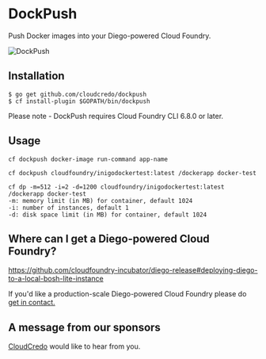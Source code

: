# DockPush

Push Docker images into your Diego-powered Cloud Foundry.

![DockPush](https://i0.wp.com/deafwhale.com/pics/beached11.jpg)

## Installation

```
$ go get github.com/cloudcredo/dockpush
$ cf install-plugin $GOPATH/bin/dockpush
```

Please note - DockPush requires Cloud Foundry CLI 6.8.0 or later.

## Usage

```
cf dockpush docker-image run-command app-name

cf dockpush cloudfoundry/inigodockertest:latest /dockerapp docker-test

cf dp -m=512 -i=2 -d=1200 cloudfoundry/inigodockertest:latest /dockerapp docker-test
-m: memory limit (in MB) for container, default 1024
-i: number of instances, default 1
-d: disk space limit (in MB) for container, default 1024
```

## Where can I get a Diego-powered Cloud Foundry?

 https://github.com/cloudfoundry-incubator/diego-release#deploying-diego-to-a-local-bosh-lite-instance

 If you'd like a production-scale Diego-powered Cloud Foundry please do [get in contact.](http://www.cloudcredo.com/contact-us/)

## A message from our sponsors

[CloudCredo](http://www.cloudcredo.com) would like to hear from you.

